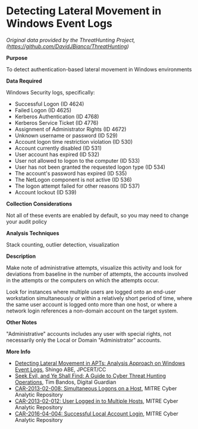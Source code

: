 # Detecting Lateral Movement in Windows Event Logs
*Original data provided by the ThreatHunting Project, (https://github.com/DavidJBianco/ThreatHunting)*

**Purpose**

To detect authentication-based lateral movement in Windows environments

**Data Required**

Windows Security logs, specifically:

* Successful Logon (ID 4624)
* Failed Logon (ID 4625)
* Kerberos Authentication (ID 4768)
* Kerberos Service Ticket (ID 4776)
* Assignment of Administrator Rights (ID 4672)
* Unknown username or password (ID 529)
* Account logon time restriction violation (ID 530)
* Account currently disabled (ID 531)
* User account has expired (ID 532)
* User not allowed to logon to the computer (ID 533)
* User has not been granted the requested logon type (ID 534)
* The account's password has expired (ID 535)
* The NetLogon component is not active (ID 536)
* The logon attempt failed for other reasons (ID 537)
* Account lockout (ID 539)

**Collection Considerations**

Not all of these events are enabled by default, so you may need to
change your audit policy

**Analysis Techniques**

Stack counting, outlier detection, visualization

**Description**

Make note of administrative attempts, visualize this activity and look for deviations from baseline in the number of attempts, the accounts involved in the attempts or the computers on which the attempts occur.

Look for instances where multiple users are logged onto an end-user workstation simultaneously or within a relatively short period of time, where the same user account is logged onto more than one host, or where a network login references a non-domain account on the target system.

**Other Notes**

"Administrative" accounts includes any user with special rights, not necessarily only the Local or Domain "Administrator" accounts.

**More Info**

* [Detecting Lateral Movement in APTs: Analysis Approach on Windows Event Logs](https://www.first.org/resources/papers/conf2016/FIRST-2016-105.pdf), Shingo ABE, JPCERT/CC
* [Seek Evil, and Ye Shall Find: A Guide to Cyber Threat Hunting Operations](https://digitalguardian.com/blog/seek-evil-and-ye-shall-find-guide-cyber-threat-hunting-operations), Tim Bandos, Digital Guardian
* [CAR-2013-02-008: Simultaneous Logons on a Host](https://car.mitre.org/wiki/CAR-2013-02-008), MITRE Cyber Analytic Repository
* [CAR-2013-02-012: User Logged in to Multiple Hosts](https://car.mitre.org/wiki/CAR-2013-02-012), MITRE Cyber Analytic Repository
* [CAR-2016-04-004: Successful Local Account Login](https://car.mitre.org/wiki/CAR-2016-04-004), MITRE Cyber Analytic Repository



